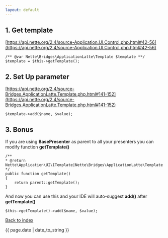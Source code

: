 ```yaml
---
layout: default
---
```

<style>
span.nv {
    color: #9876AA !IMPORTANT;
}
span.na {
    color: #FFC66D !IMPORTANT;
}
span.nf {
    color: #FFC66D !IMPORTANT;
}
span.sd {
    color: #629755 !IMPORTANT;
}
span.k {
    color: #CC7832 !IMPORTANT;
}
</style>

## 1. Get template 
[https://api.nette.org/2.4/source-Application.UI.Control.php.html#42-56](https://api.nette.org/2.4/source-Application.UI.Control.php.html#42-56)
  
```php?start_inline=true
/** @var Nette\Bridges\ApplicationLatte\Template $template **/
$template = $this->getTemplate();
```
  
## 2. Set Up parameter
[https://api.nette.org/2.4/source-Bridges.ApplicationLatte.Template.php.html#141-152](https://api.nette.org/2.4/source-Bridges.ApplicationLatte.Template.php.html#141-152)
  
```php?start_inline=true
$template->add($name, $value);
```
  
## 3. Bonus

  If you are using **BasePresenter** as parent to all your presenters you can modify function **getTemplate()**
  
```php?start_inline=true
/**
* @return Nette\Application\UI\ITemplate|Nette\Bridges\ApplicationLatte\Template
*/
public function getTemplate()
{
	return parent::getTemplate();
}
```
  
  And now you can use this and your IDE will auto-suggest **add()** after **getTemplate()**
 
```php?start_inline=true
$this->getTemplate()->add($name, $value);
```


<p>
    <a href="http://blog.spameri.cz">Back to index</a>
</p>

<p class="meta">{{ page.date | date_to_string }}</p>
